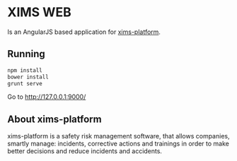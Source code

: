 # XIMS WEB
Is an AngularJS based application for [xims-platform](https://github.com/chris-ramon/xims-platform).

## Running
``` bash
npm install
bower install
grunt serve
```

Go to http://127.0.0.1:9000/

## About xims-platform
xims-platform is a safety risk management software, that allows companies,
smartly manage: incidents, corrective actions and trainings in order to
make better decisions and reduce incidents and accidents.